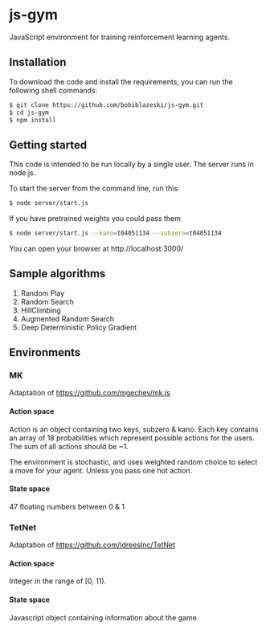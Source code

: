 # js-gym
JavaScript environment for training reinforcement learning agents.


## Installation 

To download the code and install the requirements, you can run the following shell commands:
``` sh
$ git clone https://github.com/bobiblazeski/js-gym.git
$ cd js-gym
$ npm install

```

## Getting started

This code is intended to be run locally by a single user. 
The server runs in node.js.

To start the server from the command line, run this:
``` sh
$ node server/start.js
```
If you have pretrained weights you could pass them
``` sh
$ node server/start.js --kano=t04051134 --subzero=t04051134
```

You can open your browser at http://localhost:3000/

## Sample algorithms

1. Random Play
2. Random Search
3. HillClimbing
4. Augmented Random Search
5. Deep Deterministic Policy Gradient

## Environments

### MK

Adaptation of https://github.com/mgechev/mk.js

#### Action space

Action is an object containing two keys, subzero & kano.
Each key contains an array of 18 probabilities which 
represent possible actions for the users.
The sum of all actions should be ~1. 

The environment is stochastic, and uses weighted random choice to select
a move for your agent. Unless you pass one hot action.

#### State space

47 floating numbers between 0 & 1


### TetNet
Adaptation of https://github.com/IdreesInc/TetNet

#### Action space
Integer in  the range of [0, 11).

#### State space
Javascript object containing information about the game.


